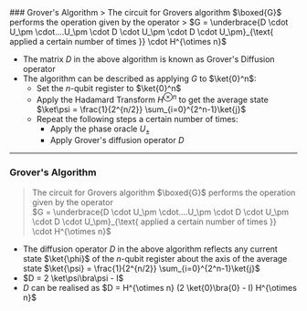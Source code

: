 <section data-markdown>
### Grover's Algorithm
> The circuit for Grovers algorithm $\boxed{G}$ performs the operation given by the operator  
> $G = \underbrace{D \cdot U_\pm \cdot....U_\pm \cdot D \cdot U_\pm \cdot D \cdot U_\pm}_{\text{ applied a certain number of times }} \cdot H^{\otimes n}$  

* The matrix $D$ in the above algorithm is known as Grover's Diffusion operator
* The algorithm can be described as applying $G$ to $\ket{0}^n$:
    * Set the $n$-qubit register to $\ket{0}^n$
    * Apply the Hadamard Transform $H^{\otimes n}$ to get the average state  
        $\ket\psi = \frac{1}{2^{n/2}} \sum_{i=0}^{2^n-1}\ket{j}$
    * Repeat the following steps a certain number of times:
        * Apply the phase oracle $U_\pm$
        * Apply Grover's diffusion operator $D$

---
### Grover's Algorithm
> The circuit for Grovers algorithm $\boxed{G}$ performs the operation given by the operator  
> $G = \underbrace{D \cdot U_\pm \cdot....U_\pm \cdot D \cdot U_\pm \cdot D \cdot U_\pm}_{\text{ applied a certain number of times }} \cdot H^{\otimes n}$  

* The diffusion operator $D$ in the above algorithm reflects any current state $\ket{\phi}$ of the $n$-qubit register about the axis of the average state $\ket{\psi} = \frac{1}{2^{n/2}} \sum_{i=0}^{2^n-1}\ket{j}$
* $D = 2 \ket\psi\bra\psi - I$
* $D$ can be realised as $D = H^{\otimes n} (2 \ket{0}\bra{0} - I) H^{\otimes n}$


</section>
